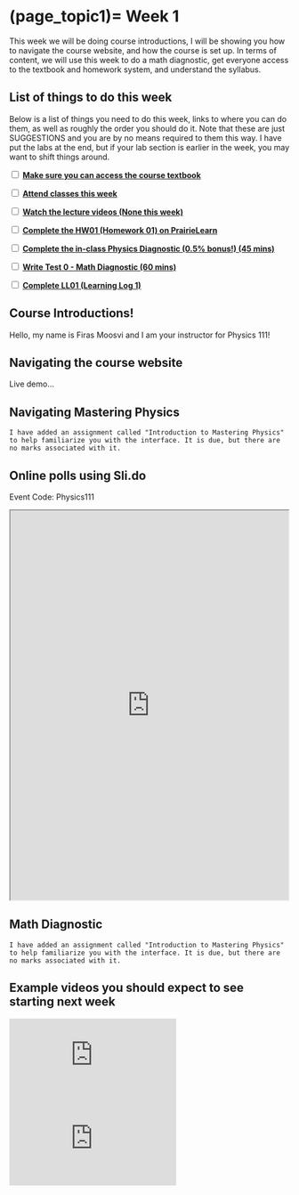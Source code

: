 (page_topic1)=
Week 1
=======================

This week we will be doing course introductions, I will be showing you how to navigate the course website, and how the course is set up. 
In terms of content, we will use this week to do a math diagnostic, get everyone access to the textbook and homework system, and understand the syllabus.

## List of things to do this week

Below is a list of things you need to do this week, links to where you can do them, as well as roughly the order you should do it.
Note that these are just SUGGESTIONS and you are by no means required to them this way. 
I have put the labs at the end, but if your lab section is earlier in the week, you may want to shift things around.

<label><input type="checkbox" id="week01_task1" class="box"> [**Make sure you can access the course textbook**](./readings.md)</input></label>

<label><input type="checkbox" id="week01_task2" class="box"> [**Attend classes this week**](./classes.md)</input></label>


<label><input type="checkbox" id="week01_task3" class="box"> [**Watch the lecture videos (None this week)**](./videos.md) </input></label>


<label><input type="checkbox" id="week01_task4" class="box"> [**Complete the HW01 (Homework 01) on PrairieLearn**](./homework.md) </input></label>

<label><input type="checkbox" id="week01_task5" class="box"> [**Complete the in-class Physics Diagnostic (0.5% bonus!) (45 mins)**](https://ubc.ca1.qualtrics.com/jfe/form/SV_2uEYuAVjDS2UUhE) </input></label>

<label><input type="checkbox" id="week01_task6" class="box"> [**Write Test 0 - Math Diagnostic (60 mins)**](./test.md) </input></label>

<label><input type="checkbox" id="week01_task7" class="box"> [**Complete LL01 (Learning Log 1)**](./learninglogs.md) </input></label>


















## Course Introductions!

Hello, my name is Firas Moosvi and I am your instructor for Physics 111! 

## Navigating the course website

Live demo...

## Navigating Mastering Physics

```{tip}
I have added an assignment called "Introduction to Mastering Physics" to help familiarize you with the interface. It is due, but there are no marks associated with it.
```

## Online polls using Sli.do

Event Code: Physics111

<iframe src="https://app.sli.do/event/lk89xpvr" width="500px" height="700px"></iframe>

## Math Diagnostic

```{tip}
I have added an assignment called "Introduction to Mastering Physics" to help familiarize you with the interface. It is due, but there are no marks associated with it.
```

## Example videos you should expect to see starting next week

<div class="container youtube">
<iframe class="responsive-iframe" src="https://www.youtube-nocookie.com/embed/yBMeYW8Nm_s" frameborder="0" allow="accelerometer; autoplay="0"; encrypted-media; gyroscope; picture-in-picture" allowfullscreen></iframe>
</div>

<div class="container youtube">
<iframe class="responsive-iframe" src="https://www.youtube-nocookie.com/embed/OoO5d5P0Jn4" frameborder="0" allow="accelerometer; autoplay="0"; encrypted-media; gyroscope; picture-in-picture" allowfullscreen></iframe>
</div>
